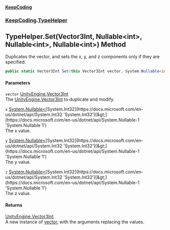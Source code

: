 #### [KeepCoding](index.md 'index')
### [KeepCoding](KeepCoding.md 'KeepCoding').[TypeHelper](TypeHelper.md 'KeepCoding.TypeHelper')
## TypeHelper.Set(Vector3Int, Nullable&lt;int&gt;, Nullable&lt;int&gt;, Nullable&lt;int&gt;) Method
Duplicates the vector, and sets the x, y, and z components only if they are specified.  
```csharp
public static Vector3Int Set(this Vector3Int vector, System.Nullable<int> x=null, System.Nullable<int> y=null, System.Nullable<int> z=null);
```
#### Parameters
<a name='KeepCoding.TypeHelper.Set(Vector3Int.System.Nullable.int..System.Nullable.int..System.Nullable.int.).vector'></a>
`vector` [UnityEngine.Vector3Int](https://docs.microsoft.com/en-us/dotnet/api/UnityEngine.Vector3Int 'UnityEngine.Vector3Int')  
The [UnityEngine.Vector3Int](https://docs.microsoft.com/en-us/dotnet/api/UnityEngine.Vector3Int 'UnityEngine.Vector3Int') to duplicate and modify.
  
<a name='KeepCoding.TypeHelper.Set(Vector3Int.System.Nullable.int..System.Nullable.int..System.Nullable.int.).x'></a>
`x` [System.Nullable&lt;](https://docs.microsoft.com/en-us/dotnet/api/System.Nullable-1 'System.Nullable`1')[System.Int32](https://docs.microsoft.com/en-us/dotnet/api/System.Int32 'System.Int32')[&gt;](https://docs.microsoft.com/en-us/dotnet/api/System.Nullable-1 'System.Nullable`1')  
The x value.
  
<a name='KeepCoding.TypeHelper.Set(Vector3Int.System.Nullable.int..System.Nullable.int..System.Nullable.int.).y'></a>
`y` [System.Nullable&lt;](https://docs.microsoft.com/en-us/dotnet/api/System.Nullable-1 'System.Nullable`1')[System.Int32](https://docs.microsoft.com/en-us/dotnet/api/System.Int32 'System.Int32')[&gt;](https://docs.microsoft.com/en-us/dotnet/api/System.Nullable-1 'System.Nullable`1')  
The y value.
  
<a name='KeepCoding.TypeHelper.Set(Vector3Int.System.Nullable.int..System.Nullable.int..System.Nullable.int.).z'></a>
`z` [System.Nullable&lt;](https://docs.microsoft.com/en-us/dotnet/api/System.Nullable-1 'System.Nullable`1')[System.Int32](https://docs.microsoft.com/en-us/dotnet/api/System.Int32 'System.Int32')[&gt;](https://docs.microsoft.com/en-us/dotnet/api/System.Nullable-1 'System.Nullable`1')  
The z value.
  
#### Returns
[UnityEngine.Vector3Int](https://docs.microsoft.com/en-us/dotnet/api/UnityEngine.Vector3Int 'UnityEngine.Vector3Int')  
A new instance of [vector](TypeHelper.Set.fAJQ24WyZB1GCII+qM9MGQ.md#KeepCoding.TypeHelper.Set(Vector3Int.System.Nullable.int..System.Nullable.int..System.Nullable.int.).vector 'KeepCoding.TypeHelper.Set(Vector3Int, System.Nullable&lt;int&gt;, System.Nullable&lt;int&gt;, System.Nullable&lt;int&gt;).vector'), with the arguments replacing the values.
